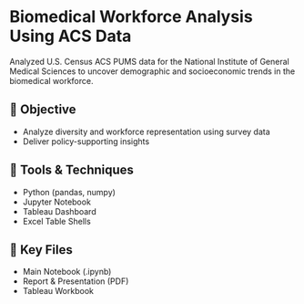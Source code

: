 # Biomedical Workforce Analysis Using ACS Data

Analyzed U.S. Census ACS PUMS data for the National Institute of General Medical Sciences to uncover demographic and socioeconomic trends in the biomedical workforce.

## 📌 Objective
- Analyze diversity and workforce representation using survey data
- Deliver policy-supporting insights

## 🧰 Tools & Techniques
- Python (pandas, numpy)
- Jupyter Notebook
- Tableau Dashboard
- Excel Table Shells

## 📂 Key Files
- Main Notebook (.ipynb)
- Report & Presentation (PDF)
- Tableau Workbook
